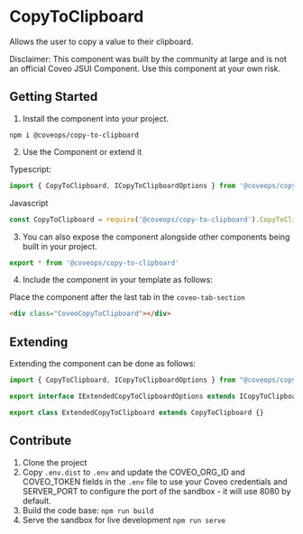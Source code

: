 # CopyToClipboard

Allows the user to copy a value to their clipboard.

Disclaimer: This component was built by the community at large and is not an official Coveo JSUI Component. Use this component at your own risk.

## Getting Started

1. Install the component into your project.

```
npm i @coveops/copy-to-clipboard
```

2. Use the Component or extend it

Typescript:

```javascript
import { CopyToClipboard, ICopyToClipboardOptions } from '@coveops/copy-to-clipboard';
```

Javascript

```javascript
const CopyToClipboard = require('@coveops/copy-to-clipboard').CopyToClipboard;
```

3. You can also expose the component alongside other components being built in your project.

```javascript
export * from '@coveops/copy-to-clipboard'
```

4. Include the component in your template as follows:

Place the component after the last tab in the `coveo-tab-section`

```html
<div class="CoveoCopyToClipboard"></div>
```

## Extending

Extending the component can be done as follows:

```javascript
import { CopyToClipboard, ICopyToClipboardOptions } from "@coveops/copy-to-clipboard";

export interface IExtendedCopyToClipboardOptions extends ICopyToClipboardOptions {}

export class ExtendedCopyToClipboard extends CopyToClipboard {}
```

## Contribute

1. Clone the project
2. Copy `.env.dist` to `.env` and update the COVEO_ORG_ID and COVEO_TOKEN fields in the `.env` file to use your Coveo credentials and SERVER_PORT to configure the port of the sandbox - it will use 8080 by default.
3. Build the code base: `npm run build`
4. Serve the sandbox for live development `npm run serve`